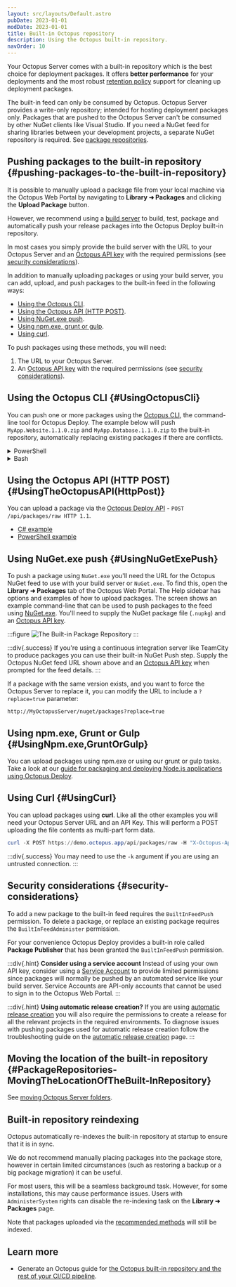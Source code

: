 ```yaml
---
layout: src/layouts/Default.astro
pubDate: 2023-01-01
modDate: 2023-01-01
title: Built-in Octopus repository
description: Using the Octopus built-in repository.
navOrder: 10
---
```


Your Octopus Server comes with a built-in repository which is the best choice for deployment packages. It offers **better performance** for your deployments and the most robust [retention policy](/docs/administration/retention-policies) support for cleaning up deployment packages.

The built-in feed can only be consumed by Octopus. Octopus Server provides a write-only repository; intended for hosting deployment packages only. Packages that are pushed to the Octopus Server can't be consumed by other NuGet clients like Visual Studio. If you need a NuGet feed for sharing libraries between your development projects, a separate NuGet repository is required. See [package repositories](/docs/packaging-applications/package-repositories).

## Pushing packages to the built-in repository {#pushing-packages-to-the-built-in-repository}

It is possible to manually upload a package file from your local machine via the Octopus Web Portal by navigating to **Library ➜ Packages** and clicking the **Upload Package** button.

However, we recommend using a [build server](/docs/packaging-applications/build-servers) to build, test, package and automatically push your release packages into the Octopus Deploy built-in repository.

In most cases you simply provide the build server with the URL to your Octopus Server and an [Octopus API key](/docs/octopus-rest-api/how-to-create-an-api-key) with the required permissions  (see [security considerations](/docs/packaging-applications/package-repositories/built-in-repository/#security-considerations)).

In addition to manually uploading packages or using your build server, you can add, upload, and push packages to the built-in feed in the following ways:

- [Using the Octopus CLI](#UsingOctopusCli).
- [Using the Octopus API (HTTP POST)](#UsingTheOctopusAPI(HttpPost)).
- [Using NuGet.exe push](#UsingNuGetExePush).
- [Using npm.exe, grunt or gulp](#UsingNpm.exe,GruntOrGulp).
- [Using curl](#UsingCurl).

To push packages using these methods, you will need:

1. The URL to your Octopus Server.
2. An [Octopus API key](/docs/octopus-rest-api/how-to-create-an-api-key) with the required permissions (see [security considerations](/docs/packaging-applications/package-repositories/built-in-repository/#security-considerations)).

## Using the Octopus CLI {#UsingOctopusCli}

You can push one or more packages using the [Octopus CLI](/docs/packaging-applications/create-packages/octopus-cli), the command-line tool for Octopus Deploy. The example below will push `MyApp.Website.1.1.0.zip` and `MyApp.Database.1.1.0.zip` to the built-in repository, automatically replacing existing packages if there are conflicts.

<details data-group="packaging-built-in-repository">
<summary>PowerShell</summary>

```powershell
C:\> octo push --package MyApp.Website.1.1.0.zip --package MyApp.Database.1.1.0.zip --replace-existing --server https://my.octopus.url --apiKey API-XXXXXXXXXXXXXXXX
```

</details>
<details data-group="packaging-built-in-repository">
<summary>Bash</summary>

```bash
$ octo push --package MyApp.Website.1.1.0.zip --package MyApp.Database.1.1.0.zip --replace-existing --server https://my.octopus.url --apiKey API-XXXXXXXXXXXXXXXX
```

</details>

## Using the Octopus API (HTTP POST) {#UsingTheOctopusAPI(HttpPost)}

You can upload a package via the [Octopus Deploy API](/docs/octopus-rest-api) - `POST /api/packages/raw HTTP 1.1`.

- [C# example](https://github.com/OctopusDeploy/OctopusDeploy-Api/blob/master/Octopus.Client/Csharp/Feeds/PushPackage.cs)
- [PowerShell example](https://github.com/OctopusDeploy/OctopusDeploy-Api/blob/master/REST/PowerShell/Feeds/PushPackage.ps1)

## Using NuGet.exe push {#UsingNuGetExePush}

To push a package using `NuGet.exe` you'll need the URL for the Octopus NuGet feed to use with your build server or `NuGet.exe`. To find this, open the **Library ➜ Packages** tab of the Octopus Web Portal.  The Help sidebar has options and examples of how to upload packages. The screen shows an example command-line that can be used to push packages to the feed using [NuGet.exe](http://docs.nuget.org/docs/start-here/installing-nuget). You'll need to supply the NuGet package file (`.nupkg`) and an [Octopus API key](/docs/octopus-rest-api/how-to-create-an-api-key).

:::figure
![The Built-in Package Repository](/docs/packaging-applications/package-repositories/built-in-repository/built-in-package-repository.png)
:::

:::div{.success}
If you're using a continuous integration server like TeamCity to produce packages you can use their built-in NuGet Push step. Supply the Octopus NuGet feed URL shown above and an [Octopus API key](/docs/octopus-rest-api/how-to-create-an-api-key) when prompted for the feed details.
:::

If a package with the same version exists, and you want to force the Octopus Server to replace it, you can modify the URL to include a `?replace=true` parameter:

`http://MyOctopusServer/nuget/packages?replace=true`

## Using npm.exe, Grunt or Gulp {#UsingNpm.exe,GruntOrGulp}

You can upload packages using npm.exe or using our grunt or gulp tasks. Take a look at our [guide for packaging and deploying Node.js applications using Octopus Deploy](/docs/deployments/node-js/node-on-linux).

## Using Curl {#UsingCurl}

You can upload packages using **curl**. Like all the other examples you will need your Octopus Server URL and an API Key. This will perform a POST uploading the file contents as multi-part form data.

```powershell
curl -X POST https://demo.octopus.app/api/packages/raw -H "X-Octopus-ApiKey: API-YOURAPIKEY" -F "data=@Demo.1.0.0.zip"
```

:::div{.success}
You may need to use the `-k` argument if you are using an untrusted connection.
:::

## Security considerations {#security-considerations}

To add a new package to the built-in feed requires the `BuiltInFeedPush` permission. To delete a package, or replace an existing package requires the `BuiltInFeedAdminister` permission.

For your convenience Octopus Deploy provides a built-in role called **Package Publisher** that has been granted the `BuiltInFeedPush` permission.

:::div{.hint}
**Consider using a service account**
Instead of using your own API key, consider using a [Service Account](/docs/security/users-and-teams/service-accounts) to provide limited permissions since packages will normally be pushed by an automated service like your build server. Service Accounts are API-only accounts that cannot be used to sign in to the Octopus Web Portal.
:::

:::div{.hint}
**Using automatic release creation?**
If you are using [automatic release creation](/docs/projects/project-triggers/automatic-release-creation/) you will also require the permissions to create a release for all the relevant projects in the required environments. To diagnose issues with pushing packages used for automatic release creation follow the troubleshooting guide on the [automatic release creation](/docs/projects/project-triggers/automatic-release-creation) page.
:::

## Moving the location of the built-in repository {#PackageRepositories-MovingTheLocationOfTheBuilt-InRepository}

See [moving Octopus Server folders](/docs/administration/managing-infrastructure/server-configuration-and-file-storage/moving-octopus-server-folders/#MovingOctopusServerfolders-OctopusHome).

## Built-in repository reindexing

Octopus automatically re-indexes the built-in repository at startup to ensure that it is in sync.

We do not recommend manually placing packages into the package store, however in certain limited circumstances (such as restoring a backup or a big package migration) it can be useful.

For most users, this will be a seamless background task. However, for some installations, this may cause performance issues. Users with `AdministerSystem` rights can disable the re-indexing task on the **Library ➜ Packages** page.

Note that packages uploaded via the [recommended methods](/docs/packaging-applications/package-repositories/built-in-repository/#pushing-packages-to-the-built-in-repository) will still be indexed.

## Learn more

- Generate an Octopus guide for [the Octopus built-in repository and the rest of your CI/CD pipeline](https://octopus.com/docs/guides).


